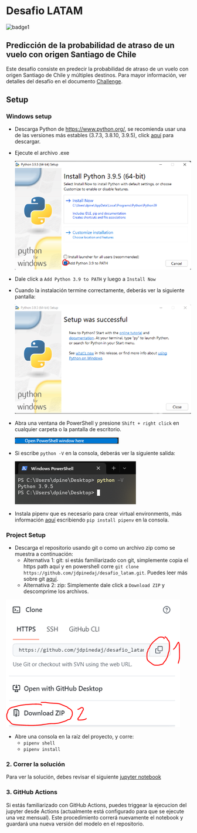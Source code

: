 # Desafio LATAM

![badge1](https://img.shields.io/badge/language-Python-blue.svg)

## Predicción de la probabilidad de atraso de un vuelo con origen Santiago de Chile

Este desafío consiste en predecir la probabilidad de atraso de un vuelo con origen Santiago de Chile y múltiples destinos.
Para mayor información, ver detalles del desafío en el documento [Challenge](https://github.com/jdpinedaj/desafio_latam/blob/master/document/Challenge%20-%20Data%20Scientist.pdf).

## Setup

### Windows setup

- Descarga Python de https://www.python.org/, se recomienda usar una de las versiones más estables (3.7.3, 3.8.10, 3.9.5), click [aquí](https://www.python.org/ftp/python/3.9.5/python-3.9.5-amd64.exe) para descargar.
- Ejecute el archivo .exe

  ![install-1](./readme-resources/python_install_1.png)

- Dale click a `Add Python 3.9 to PATH` y luego a `Install Now`
- Cuando la instalación termine correctamente, deberás ver la siguiente pantalla:

  ![install-2](./readme-resources/python_install_2.png)

- Abra una ventana de PowerShell y presione `Shift + right click` en cualquier carpeta o la pantalla de escritorio.

  ![install-3](./readme-resources/python_install_3.png)

- Si escribe `python -V` en la consola, deberás ver la siguiente salida:

  ![install-4](./readme-resources/python_install_4.png)

- Instala pipenv que es necesario para crear virtual environments, más información [aquí](https://pipenv.pypa.io/en/latest/) escribiendo `pip install pipenv` en la consola.

### Project Setup

- Descarga el repositorio usando git o como un archivo zip como se muestra a continuación:
  - Alternativa 1: git: si estás familiarizado con git, simplemente copia el https path aquí y en powershell corre `git clone https://github.com/jdpinedaj/desafio_latam.git`. Puedes leer más sobre git [aquí](https://git-scm.com/).
  - Alternativa 2: zip: Simplemente dale click a `Download ZIP` y descomprime los archivos.

![project-setup-1](./readme-resources/project_setup_1.png)

- Abre una consola en la raíz del proyecto, y corre:
  - `pipenv shell`
  - `pipenv install`

### 2. Correr la solución

Para ver la solución, debes revisar el siguiente [jupyter notebook](https://github.com/jdpinedaj/desafio_latam/tree/master/notebooks)

### 3. GitHub Actions

Si estás familiarizado con GitHub Actions, puedes triggear la ejecucion del jupyter desde Actions (actualmente está configurado para que se ejecute una vez mensual). Este procedimiento correrá nuevamente el notebook y guardará una nueva versión del modelo en el repositorio.

